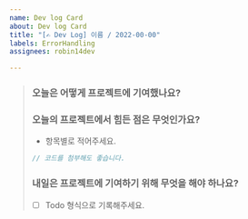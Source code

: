 ```yaml
---
name: Dev log Card
about: Dev log Card
title: "[✍️ Dev Log] 이름 / 2022-00-00"
labels: ErrorHandling
assignees: robin14dev

---
```


> ### 오늘은 어떻게 프로젝트에 기여했나요?
> 
> ### 오늘의 프로젝트에서 힘든 점은 무엇인가요?
> * 항목별로 적어주세요.
> 
> ```js
> // 코드를 첨부해도 좋습니다.
> ```
> 
> ### 내일은 프로젝트에 기여하기 위해 무엇을 해야 하나요?
> * [ ]  Todo 형식으로 기록해주세요.
